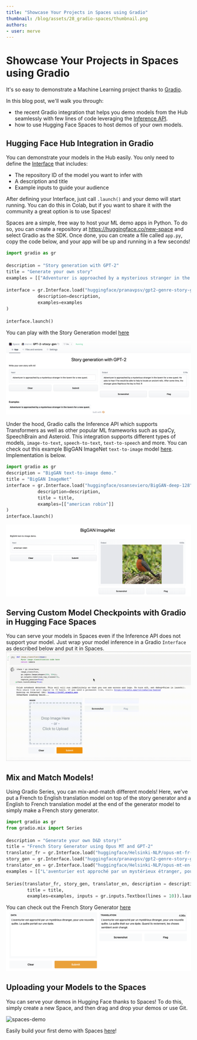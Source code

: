 ```yaml
---
title: "Showcase Your Projects in Spaces using Gradio"
thumbnail: /blog/assets/28_gradio-spaces/thumbnail.png
authors:
- user: merve
---
```


# Showcase Your Projects in Spaces using Gradio


It's so easy to demonstrate a Machine Learning project thanks to [Gradio](https://gradio.app/). 

In this blog post, we'll walk you through:
- the recent Gradio integration that helps you demo models from the Hub seamlessly with few lines of code leveraging the [Inference API](https://huggingface.co/inference-api).
- how to use Hugging Face Spaces to host demos of your own models.



## Hugging Face Hub Integration in Gradio

You can demonstrate your models in the Hub easily. You only need to define the [Interface](https://gradio.app/docs#interface) that includes:

- The repository ID of the model you want to infer with
- A description and title
- Example inputs to guide your audience

After defining your Interface, just call `.launch()` and your demo will start running. You can do this in Colab, but if you want to share it with the community a great option is to use Spaces!

Spaces are a simple, free way to host your ML demo apps in Python. To do so, you can create a repository at https://huggingface.co/new-space and select Gradio as the SDK.  Once done, you can create a file called `app.py`, copy the code below, and your app will be up and running in a few seconds!

```python
import gradio as gr

description = "Story generation with GPT-2"
title = "Generate your own story"
examples = [["Adventurer is approached by a mysterious stranger in the tavern for a new quest."]]

interface = gr.Interface.load("huggingface/pranavpsv/gpt2-genre-story-generator",
            description=description,
            examples=examples
)

interface.launch()
```

You can play with the Story Generation model [here](https://huggingface.co/spaces/merve/GPT-2-story-gen)


![story-gen](assets/28_gradio-spaces/story-gen.png)

Under the hood, Gradio calls the Inference API which supports Transformers as well as other popular ML frameworks such as spaCy, SpeechBrain and Asteroid. This integration supports different types of models, `image-to-text`, `speech-to-text`, `text-to-speech` and more. You can check out this example BigGAN ImageNet `text-to-image` model [here](https://huggingface.co/spaces/merve/BigGAN-ImageNET). Implementation is below.

```python
import gradio as gr
description = "BigGAN text-to-image demo."
title = "BigGAN ImageNet"
interface = gr.Interface.load("huggingface/osanseviero/BigGAN-deep-128", 
            description=description,
            title = title,
            examples=[["american robin"]]
)
interface.launch()
```

![big-gan](assets/28_gradio-spaces/big-gan.png)


## Serving Custom Model Checkpoints with Gradio in Hugging Face Spaces

You can serve your models in Spaces even if the Inference API does not support your model. Just wrap your model inference in a Gradio `Interface` as described below and put it in Spaces. 
![imagenet-demo](assets/28_gradio-spaces/imagenet-demo.gif)

## Mix and Match Models!

Using Gradio Series, you can mix-and-match different models! Here, we've put a French to English translation model on top of the story generator and a English to French translation model at the end of the generator model to simply make a French story generator.

```python
import gradio as gr
from gradio.mix import Series

description = "Generate your own D&D story!"
title = "French Story Generator using Opus MT and GPT-2"
translator_fr = gr.Interface.load("huggingface/Helsinki-NLP/opus-mt-fr-en")
story_gen = gr.Interface.load("huggingface/pranavpsv/gpt2-genre-story-generator")
translator_en = gr.Interface.load("huggingface/Helsinki-NLP/opus-mt-en-fr")
examples = [["L'aventurier est approché par un mystérieux étranger, pour une nouvelle quête."]]

Series(translator_fr, story_gen, translator_en, description = description,
        title = title,
        examples=examples, inputs = gr.inputs.Textbox(lines = 10)).launch()

```

You can check out the French Story Generator [here](https://huggingface.co/spaces/merve/french-story-gen)
![story-gen-fr](assets/28_gradio-spaces/story-gen-fr.png)

## Uploading your Models to the Spaces

You can serve your demos in Hugging Face thanks to Spaces! To do this, simply create a new Space, and then drag and drop your demos or use Git. 

![spaces-demo](assets/28_gradio-spaces/spaces-demo-finalized.gif)

Easily build your first demo with Spaces [here](https://huggingface.co/spaces)!